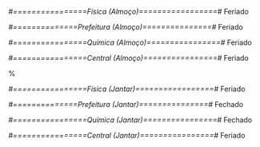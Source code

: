
*#================Física (Almoço)=================#*
Feriado


*#==============Prefeitura (Almoço)===============#*
Feriado

*#================Química (Almoço)================#*
Feriado

*#================Central (Almoço)================#*
Feriado

%

*#================Física (Jantar)=================#*
Feriado


*#==============Prefeitura (Jantar)===============#*
Fechado

*#================Química (Jantar)================#*
Fechado

*#================Central (Jantar)================#*
Feriado

